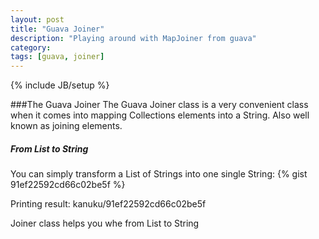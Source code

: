 ```yaml
---
layout: post
title: "Guava Joiner"
description: "Playing around with MapJoiner from guava"
category: 
tags: [guava, joiner]
---
```

{% include JB/setup %}

###The Guava Joiner
The Guava Joiner class is a very convenient class when it comes into mapping Collections elements into a String. Also well known as joining elements.

##### From List to String
You can simply transform a List of Strings into one single String:
{% gist 91ef22592cd66c02be5f %} 

Printing result:
kanuku/91ef22592cd66c02be5f



Joiner class helps you whe from List to String